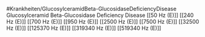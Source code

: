 #Krankheiten/GlucosylceramidBeta-GlucosidaseDeficiencyDisease
Glucosylceramid Beta-Glucosidase Deficiency Disease
[[50 Hz (E)]]
[[240 Hz (E)]]
[[700 Hz (E)]]
[[950 Hz (E)]]
[[2500 Hz (E)]]
[[7500 Hz (E)]]
[[32500 Hz (E)]]
[[125370 Hz (E)]]
[[319340 Hz (E)]]
[[519340 Hz (E)]]